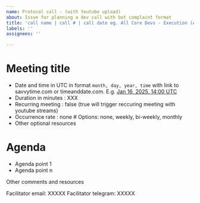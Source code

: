 ```yaml
---
name: Protocol call - (with Youtube upload)
about: Issue for planning a dev call with bot complaint format 
title: 'call name | call # | call date eg. All Core Devs - Execution (ACDE) #206, February 27, 2025'
labels: ''
assignees: ''

---
```


# Meeting title 

- Date and time in UTC in format `month, day, year, time` with link to savvytime.com or timeanddate.com. E.g. [Jan 16, 2025, 14:00 UTC](https://savvytime.com/converter/utc/jan-16-2025/2pm)
- Duration in minutes : XXX
- Recurring meeting : false (true will trigger reccuring meeting with youtube streams)
- Occurrence rate : none # Options: none, weekly, bi-weekly, monthly
- Other optional resources 

# Agenda 

- Agenda point 1 
- Agenda point n 

Other comments and resources

Facilitator email: XXXXX
Facilitator telegram: XXXXX